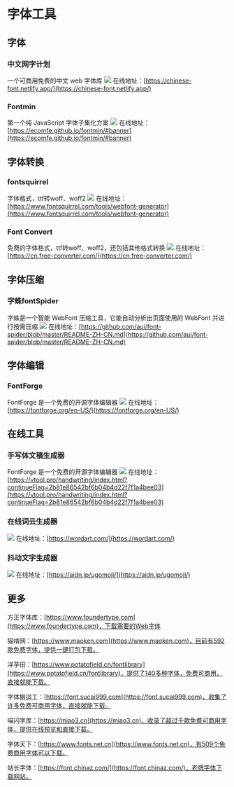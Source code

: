 # 字体工具
## 字体

### 中文网字计划
 一个可商用免费的中文 web 字体库
 ![](https://foruda.gitee.com/images/1723451294256985335/74723a37_8031453.jpeg)
 在线地址：[https://chinese-font.netlify.app/](https://chinese-font.netlify.app/)

### Fontmin
第一个纯 JavaScript 字体子集化方案
![](https://foruda.gitee.com/images/1723445669488454828/83174326_8031453.png)
 在线地址：[https://ecomfe.github.io/fontmin/#banner](https://ecomfe.github.io/fontmin/#banner)


## 字体转换

### fontsquirrel
字体格式，ttf转woff、woff2
![](https://foruda.gitee.com/images/1723447135094598881/581eb9d7_8031453.png)
在线地址：[https://www.fontsquirrel.com/tools/webfont-generator](https://www.fontsquirrel.com/tools/webfont-generator)

### Font Convert
免费的字体格式，ttf转woff、woff2，还包括其他格式转换
![](https://foruda.gitee.com/images/1723447252357221756/3e79bf38_8031453.png)
在线地址：[https://cn.free-converter.com/](https://cn.free-converter.com/)

## 字体压缩

### 字蛛fontSpider
字蛛是一个智能 WebFont 压缩工具，它能自动分析出页面使用的 WebFont 并进行按需压缩
![](https://foruda.gitee.com/images/1723452583651166429/9bdb4d08_8031453.jpeg)
在线地址：[https://github.com/aui/font-spider/blob/master/README-ZH-CN.md](https://github.com/aui/font-spider/blob/master/README-ZH-CN.md)

## 字体编辑

### FontForge
FontForge 是一个免费的开源字体编辑器
![](https://foruda.gitee.com/images/1723446982236208449/269f3aa7_8031453.png)
在线地址：[https://fontforge.org/en-US/](https://fontforge.org/en-US/)


## 在线工具
### 手写体文稿生成器
FontForge 是一个免费的开源字体编辑器
![](https://foruda.gitee.com/images/1723449203456936370/20b833db_8031453.png)
在线地址：[https://vtool.pro/handwriting/index.html?continueFlag=2b81e86542bf6b04b4d22f7f1a4bee03](https://vtool.pro/handwriting/index.html?continueFlag=2b81e86542bf6b04b4d22f7f1a4bee03)

### 在线词云生成器
![](https://foruda.gitee.com/images/1723451071782426845/548983c9_8031453.jpeg)
在线地址：[https://wordart.com/](https://wordart.com/)

### 抖动文字生成器
![](https://foruda.gitee.com/images/1723448136515700286/a1287717_8031453.png)
在线地址：[https://aidn.jp/ugomoji/](https://aidn.jp/ugomoji/)


## 更多

方正字体库：[https://www.foundertype.com](https://www.foundertype.com)，下载需要的Web字体

猫啃网：[https://www.maoken.com](https://www.maoken.com)，目前有592款免费字体，提供一键打包下载。

洋芋田：[https://www.potatofield.cn/fontlibrary](https://www.potatofield.cn/fontlibrary)，提供了140多种字体，免费可商用，直接就能下载。

字体搬运工：[https://font.sucai999.com](https://font.sucai999.com)，收集了许多免费可商用字体，直接就能下载。 

喵闪字库：[https://miao3.cn](https://miao3.cn)，收录了超过千款免费可商用字体，提供在线预览和直接下载。

字体天下：[https://www.fonts.net.cn](https://www.fonts.net.cn)，有509个免费商用字体可以下载。

站长字体：[https://font.chinaz.com/](https://font.chinaz.com/)，老牌字体下载网站。

